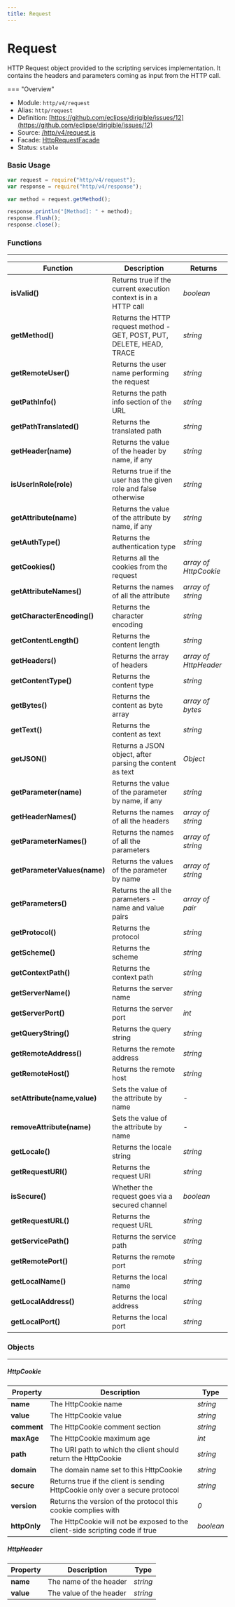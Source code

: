 ```yaml
---
title: Request
---
```


Request
===


HTTP Request object provided to the scripting services implementation. It contains the headers and parameters coming as input from the HTTP call.

=== "Overview"
- Module: `http/v4/request`
- Alias: `http/request`
- Definition: [https://github.com/eclipse/dirigible/issues/12](https://github.com/eclipse/dirigible/issues/12)
- Source: [/http/v4/request.js](https://github.com/dirigiblelabs/api-http/blob/master/http/v4/request.js)
- Facade: [HttpRequestFacade](https://github.com/eclipse/dirigible/blob/master/api/api-facade/api-http/src/main/java/org/eclipse/dirigible/api/v3/http/HttpRequestFacade.java)
- Status: `stable`


### Basic Usage

```javascript
var request = require("http/v4/request");
var response = require("http/v4/response");

var method = request.getMethod();

response.println("[Method]: " + method);
response.flush();
response.close();
```

### Functions

---

Function     | Description | Returns
------------ | ----------- | --------
**isValid()**   | Returns true if the current execution context is in a HTTP call | *boolean*
**getMethod()**   | Returns the HTTP request method - GET, POST, PUT, DELETE, HEAD, TRACE | *string*
**getRemoteUser()**   | Returns the user name performing the request | *string*
**getPathInfo()**   | Returns the path info section of the URL | *string*
**getPathTranslated()**   | Returns the translated path | *string*
**getHeader(name)**   | Returns the value of the header by name, if any | *string*
**isUserInRole(role)**   | Returns true if the user has the given role and false otherwise | *string*
**getAttribute(name)**   | Returns the value of the attribute by name, if any | *string*
**getAuthType()**   | Returns the authentication type | *string*
**getCookies()**   | Returns all the cookies from the request | *array of HttpCookie*
**getAttributeNames()**   | Returns the names of all the attribute | *array of string*
**getCharacterEncoding()**   | Returns the character encoding | *string*
**getContentLength()**   | Returns the content length | *string*
**getHeaders()**   | Returns the array of headers | *array of HttpHeader*
**getContentType()**   | Returns the content type | *string*
**getBytes()**   | Returns the content as byte array | *array of bytes*
**getText()**   | Returns the content as text | *string*
**getJSON()**   | Returns a JSON object, after parsing the content as text | *Object*
**getParameter(name)**   | Returns the value of the parameter by name, if any | *string*
**getHeaderNames()**   | Returns the names of all the headers | *array of string*
**getParameterNames()**   | Returns the names of all the parameters | *array of string*
**getParameterValues(name)**   | Returns the values of the parameter by name | *array of string*
**getParameters()**   | Returns the all the parameters - name and value pairs | *array of pair*
**getProtocol()**   | Returns the protocol | *string*
**getScheme()**   | Returns the scheme | *string*
**getContextPath()**   | Returns the context path | *string*
**getServerName()**   | Returns the server name | *string*
**getServerPort()**   | Returns the server port | *int*
**getQueryString()**   | Returns the query string | *string*
**getRemoteAddress()**   | Returns the remote address | *string*
**getRemoteHost()**   | Returns the remote host | *string*
**setAttribute(name,value)**   | Sets the value of the attribute by name | -
**removeAttribute(name)**   | Sets the value of the attribute by name | -
**getLocale()**   | Returns the locale string | *string*
**getRequestURI()**   | Returns the request URI | *string*
**isSecure()**   | Whether the request goes via a secured channel | *boolean*
**getRequestURL()**   | Returns the request URL | *string*
**getServicePath()**   | Returns the service path | *string*
**getRemotePort()**   | Returns the remote port | *string*
**getLocalName()**   | Returns the local name | *string*
**getLocalAddress()**   | Returns the local address | *string*
**getLocalPort()**   | Returns the local port | *string*


### Objects

---

##### HttpCookie


Property     | Description | Type
------------ | ----------- | --------
**name**   | The HttpCookie name | *string*
**value**   | The HttpCookie value | *string*
**comment**   | The HttpCookie comment section | *string*
**maxAge**   | The HttpCookie maximum age | *int*
**path**   | The URI path to which the client should return the HttpCookie | *string*
**domain**   | The domain name set to this HttpCookie | *string*
**secure**   | Returns true if the client is sending HttpCookie only over a secure protocol | *string*
**version**   | Returns the version of the protocol this cookie complies with | *0*
**httpOnly**   | The HttpCookie will not be exposed to the client-side scripting code if true | *boolean*



##### HttpHeader


Property     | Description | Type
------------ | ----------- | --------
**name**   | The name of the header | *string*
**value**   | The value of the header | *string*
